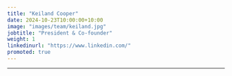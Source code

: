 ```yaml
---
title: "Keiland Cooper"
date: 2024-10-23T10:00:00+10:00
image: "images/team/keiland.jpg"
jobtitle: "President & Co-founder"
weight: 1
linkedinurl: "https://www.linkedin.com/"
promoted: true
---
```




---
